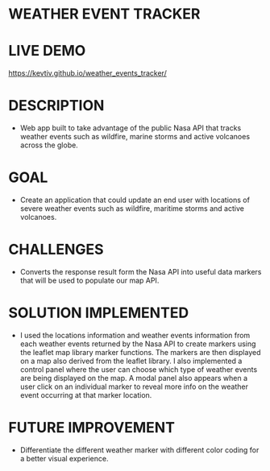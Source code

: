 # WEATHER EVENT TRACKER

# LIVE DEMO
https://kevtiv.github.io/weather_events_tracker/
# DESCRIPTION
- Web app built to take advantage of the public Nasa API that tracks weather events such as wildfire, marine storms and active volcanoes across the globe.
# GOAL
- Create an application that could update an end user with locations of severe weather events such as wildfire, maritime storms and active volcanoes.
# CHALLENGES
- Converts the response result form the Nasa API into useful data markers that will be used to populate our map API.
# SOLUTION IMPLEMENTED
- I used the locations information and weather events information from each weather events returned by the Nasa API to create markers using the leaflet map 
  library marker functions. The markers are then displayed on a map also derived from the leaflet library. I also implemented a control panel where the 
  user can choose which type of weather events are being displayed on the map. A modal panel also appears when a user click on an individual marker to reveal 
  more info on the weather event occurring at that marker location.
# FUTURE IMPROVEMENT
- Differentiate the different weather marker with different color coding for a better visual experience.
